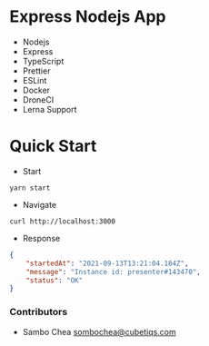 # Express Nodejs App
- Nodejs
- Express
- TypeScript
- Prettier
- ESLint
- Docker
- DroneCI
- Lerna Support

# Quick Start
- Start
```shell
yarn start
```
- Navigate
```shell
curl http://localhost:3000
```
- Response
```json
{
    "startedAt": "2021-09-13T13:21:04.184Z",
    "message": "Instance id: presenter#143470",
    "status": "OK"
}
```
### Contributors
- Sambo Chea <sombochea@cubetiqs.com>